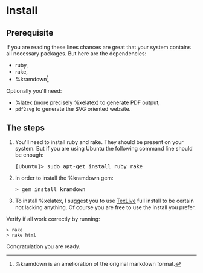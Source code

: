 # Install

## Prerequisite

If you are reading these lines 
chances are great that your system contains all necessary packages.
But here are the dependencies:

- ruby,
- rake,
- %kramdown[^1]

Optionally you'll need:

- %latex (more precisely %xelatex) to generate PDF output, 
- `pdf2svg` to generate the SVG oriented website.

[^1]: %kramdown is an amelioration of the original markdown format.

## The steps

1. You'll need to install ruby and rake. 
They should be present on your system. 
But if you are using Ubuntu the following command line should be enough:
    <pre>[Ubuntu]> sudo apt-get install ruby rake</pre>

2. In order to install the %kramdown gem:
   <pre>> gem install kramdown</pre>

3. To install %xelatex, I suggest you to use [TexLive](http://www.tug.org/texlive/) full install to be certain not lacking anything. 
Of course you are free to use the install you prefer.

Verify if all work correctly by running:

    > rake
    > rake html

Congratulation you are ready.

